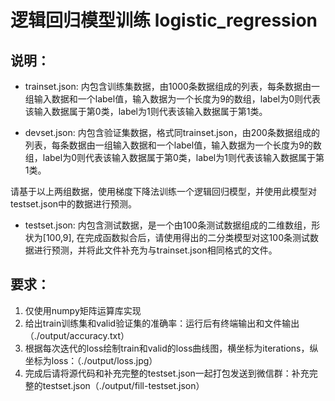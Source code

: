 # 逻辑回归模型训练 logistic_regression

## 说明：

- trainset.json: 内包含训练集数据，由1000条数据组成的列表，每条数据由一组输入数据和一个label值，输入数据为一个长度为9的数组，label为0则代表该输入数据属于第0类，label为1则代表该输入数据属于第1类。

- devset.json: 内包含验证集数据，格式同trainset.json，由200条数据组成的列表，每条数据由一组输入数据和一个label值，输入数据为一个长度为9的数组，label为0则代表该输入数据属于第0类，label为1则代表该输入数据属于第1类。

请基于以上两组数据，使用梯度下降法训练一个逻辑回归模型，并使用此模型对testset.json中的数据进行预测。

- testset.json: 内包含测试数据，是一个由100条测试数据组成的二维数组，形状为[100,9], 在完成函数拟合后，请使用得出的二分类模型对这100条测试数据进行预测，并将此文件补充为与trainset.json相同格式的文件。

## 要求：
1. 仅使用numpy矩阵运算库实现
2. 给出train训练集和valid验证集的准确率：运行后有终端输出和文件输出（./output/accuracy.txt）
3. 根据每次迭代的loss绘制train和valid的loss曲线图，横坐标为iterations，纵坐标为loss：（./output/loss.jpg）
4. 完成后请将源代码和补充完整的testset.json一起打包发送到微信群：补充完整的testset.json（./output/fill-testset.json）
